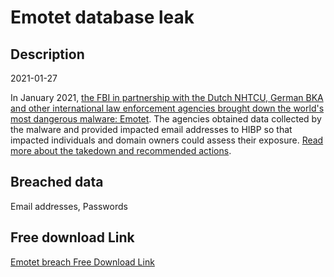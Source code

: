 # Emotet database leak

## Description

2021-01-27

In January 2021, <a href="https://www.troyhunt.com/data-from-the-emotet-malware-is-now-searchable-in-have-i-been-pwned-courtesy-of-the-fbi-and-nhtcu" target="_blank" rel="noopener">the FBI in partnership with the Dutch NHTCU, German BKA and other international law enforcement agencies brought down the world's most dangerous malware: Emotet</a>. The agencies obtained data collected by the malware and provided impacted email addresses to HIBP so that impacted individuals and domain owners could assess their exposure. <a href="https://www.troyhunt.com/data-from-the-emotet-malware-is-now-searchable-in-have-i-been-pwned-courtesy-of-the-fbi-and-nhtcu" target="_blank" rel="noopener">Read more about the takedown and recommended actions</a>.

## Breached data

Email addresses, Passwords

## Free download Link

[Emotet breach Free Download Link](https://tinyurl.com/2b2k277t)